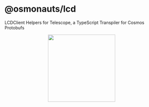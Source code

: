 # @osmonauts/lcd

LCDClient Helpers for Telescope, a TypeScript Transpiler for Cosmos Protobufs

<p align="center">
  <img width="220" src="https://user-images.githubusercontent.com/545047/168734581-3c945a1d-0efa-468c-b5de-447c894de519.png">
</p>
